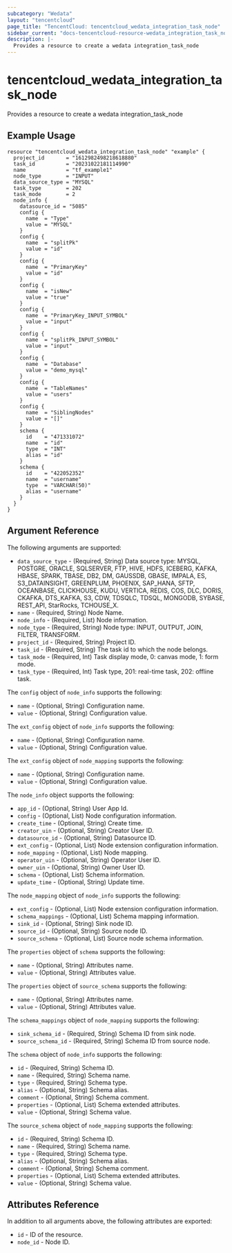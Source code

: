 ```yaml
---
subcategory: "Wedata"
layout: "tencentcloud"
page_title: "TencentCloud: tencentcloud_wedata_integration_task_node"
sidebar_current: "docs-tencentcloud-resource-wedata_integration_task_node"
description: |-
  Provides a resource to create a wedata integration_task_node
---
```


# tencentcloud_wedata_integration_task_node

Provides a resource to create a wedata integration_task_node

## Example Usage

```hcl
resource "tencentcloud_wedata_integration_task_node" "example" {
  project_id       = "1612982498218618880"
  task_id          = "20231022181114990"
  name             = "tf_example1"
  node_type        = "INPUT"
  data_source_type = "MYSQL"
  task_type        = 202
  task_mode        = 2
  node_info {
    datasource_id = "5085"
    config {
      name  = "Type"
      value = "MYSQL"
    }
    config {
      name  = "splitPk"
      value = "id"
    }
    config {
      name  = "PrimaryKey"
      value = "id"
    }
    config {
      name  = "isNew"
      value = "true"
    }
    config {
      name  = "PrimaryKey_INPUT_SYMBOL"
      value = "input"
    }
    config {
      name  = "splitPk_INPUT_SYMBOL"
      value = "input"
    }
    config {
      name  = "Database"
      value = "demo_mysql"
    }
    config {
      name  = "TableNames"
      value = "users"
    }
    config {
      name  = "SiblingNodes"
      value = "[]"
    }
    schema {
      id    = "471331072"
      name  = "id"
      type  = "INT"
      alias = "id"
    }
    schema {
      id    = "422052352"
      name  = "username"
      type  = "VARCHAR(50)"
      alias = "username"
    }
  }
}
```

## Argument Reference

The following arguments are supported:

* `data_source_type` - (Required, String) Data source type: MYSQL, POSTGRE, ORACLE, SQLSERVER, FTP, HIVE, HDFS, ICEBERG, KAFKA, HBASE, SPARK, TBASE, DB2, DM, GAUSSDB, GBASE, IMPALA, ES, S3_DATAINSIGHT, GREENPLUM, PHOENIX, SAP_HANA, SFTP, OCEANBASE, CLICKHOUSE, KUDU, VERTICA, REDIS, COS, DLC, DORIS, CKAFKA, DTS_KAFKA, S3, CDW, TDSQLC, TDSQL, MONGODB, SYBASE, REST_API, StarRocks, TCHOUSE_X.
* `name` - (Required, String) Node Name.
* `node_info` - (Required, List) Node information.
* `node_type` - (Required, String) Node type: INPUT, OUTPUT, JOIN, FILTER, TRANSFORM.
* `project_id` - (Required, String) Project ID.
* `task_id` - (Required, String) The task id to which the node belongs.
* `task_mode` - (Required, Int) Task display mode, 0: canvas mode, 1: form mode.
* `task_type` - (Required, Int) Task type, 201: real-time task, 202: offline task.

The `config` object of `node_info` supports the following:

* `name` - (Optional, String) Configuration name.
* `value` - (Optional, String) Configuration value.

The `ext_config` object of `node_info` supports the following:

* `name` - (Optional, String) Configuration name.
* `value` - (Optional, String) Configuration value.

The `ext_config` object of `node_mapping` supports the following:

* `name` - (Optional, String) Configuration name.
* `value` - (Optional, String) Configuration value.

The `node_info` object supports the following:

* `app_id` - (Optional, String) User App Id.
* `config` - (Optional, List) Node configuration information.
* `create_time` - (Optional, String) Create time.
* `creator_uin` - (Optional, String) Creator User ID.
* `datasource_id` - (Optional, String) Datasource ID.
* `ext_config` - (Optional, List) Node extension configuration information.
* `node_mapping` - (Optional, List) Node mapping.
* `operator_uin` - (Optional, String) Operator User ID.
* `owner_uin` - (Optional, String) Owner User ID.
* `schema` - (Optional, List) Schema information.
* `update_time` - (Optional, String) Update time.

The `node_mapping` object of `node_info` supports the following:

* `ext_config` - (Optional, List) Node extension configuration information.
* `schema_mappings` - (Optional, List) Schema mapping information.
* `sink_id` - (Optional, String) Sink node ID.
* `source_id` - (Optional, String) Source node ID.
* `source_schema` - (Optional, List) Source node schema information.

The `properties` object of `schema` supports the following:

* `name` - (Optional, String) Attributes name.
* `value` - (Optional, String) Attributes value.

The `properties` object of `source_schema` supports the following:

* `name` - (Optional, String) Attributes name.
* `value` - (Optional, String) Attributes value.

The `schema_mappings` object of `node_mapping` supports the following:

* `sink_schema_id` - (Required, String) Schema ID from sink node.
* `source_schema_id` - (Required, String) Schema ID from source node.

The `schema` object of `node_info` supports the following:

* `id` - (Required, String) Schema ID.
* `name` - (Required, String) Schema name.
* `type` - (Required, String) Schema type.
* `alias` - (Optional, String) Schema alias.
* `comment` - (Optional, String) Schema comment.
* `properties` - (Optional, List) Schema extended attributes.
* `value` - (Optional, String) Schema value.

The `source_schema` object of `node_mapping` supports the following:

* `id` - (Required, String) Schema ID.
* `name` - (Required, String) Schema name.
* `type` - (Required, String) Schema type.
* `alias` - (Optional, String) Schema alias.
* `comment` - (Optional, String) Schema comment.
* `properties` - (Optional, List) Schema extended attributes.
* `value` - (Optional, String) Schema value.

## Attributes Reference

In addition to all arguments above, the following attributes are exported:

* `id` - ID of the resource.
* `node_id` - Node ID.


